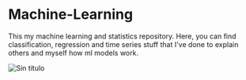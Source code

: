 # Machine-Learning
This my machine learning and statistics repository. Here, you can find classification, regression and time series stuff 
that I've done to explain others and myself how ml models work.

![Sin título](https://github.com/Cripticox/Machine-Learning/assets/136764147/9463aea6-dfc2-49d3-8d78-af7ff9cd15e2)


